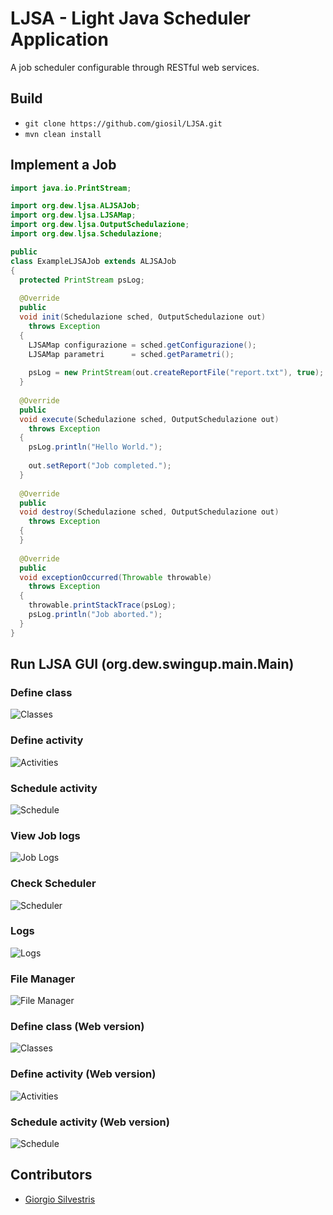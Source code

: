 # LJSA - Light Java Scheduler Application

A job scheduler configurable through RESTful web services.

## Build

- `git clone https://github.com/giosil/LJSA.git`
- `mvn clean install`

## Implement a Job

```java
import java.io.PrintStream;

import org.dew.ljsa.ALJSAJob;
import org.dew.ljsa.LJSAMap;
import org.dew.ljsa.OutputSchedulazione;
import org.dew.ljsa.Schedulazione;

public 
class ExampleLJSAJob extends ALJSAJob
{
  protected PrintStream psLog;
  
  @Override
  public
  void init(Schedulazione sched, OutputSchedulazione out)
    throws Exception
  {
    LJSAMap configurazione = sched.getConfigurazione();
    LJSAMap parametri      = sched.getParametri();
    
    psLog = new PrintStream(out.createReportFile("report.txt"), true);
  }
  
  @Override
  public 
  void execute(Schedulazione sched, OutputSchedulazione out)
    throws Exception 
  {
    psLog.println("Hello World.");
    
    out.setReport("Job completed.");
  }
  
  @Override
  public
  void destroy(Schedulazione sched, OutputSchedulazione out)
    throws Exception
  {
  }
  
  @Override
  public
  void exceptionOccurred(Throwable throwable)
    throws Exception
  {
    throwable.printStackTrace(psLog);
    psLog.println("Job aborted.");
  }
}
```

## Run LJSA GUI (org.dew.swingup.main.Main)

### Define class

![Classes](img/01_cls.png)

### Define activity

![Activities](img/02_act.png)

### Schedule activity

![Schedule](img/03_jobs.png)

### View Job logs

![Job Logs](img/04_jobs_log.png)

### Check Scheduler

![Scheduler](img/05_sched.png)

### Logs

![Logs](img/06_logs.png)

### File Manager

![File Manager](img/07_fm.png)

### Define class (Web version)

![Classes](img/11_cls.png)

### Define activity (Web version)

![Activities](img/12_act.png)

### Schedule activity (Web version)

![Schedule](img/13_jobs.png)

## Contributors

* [Giorgio Silvestris](https://github.com/giosil)
